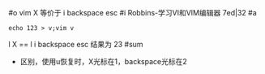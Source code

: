 #o
vim X 等价于 i backspace esc
#i
Robbins-学习VI和VIM编辑器 7ed|32
#a
```
echo 123 > v;vim v
```
l X == l i backspace esc
结果为 23
#sum
- 区别，使用u恢复时，X光标在1，backspace光标在2
